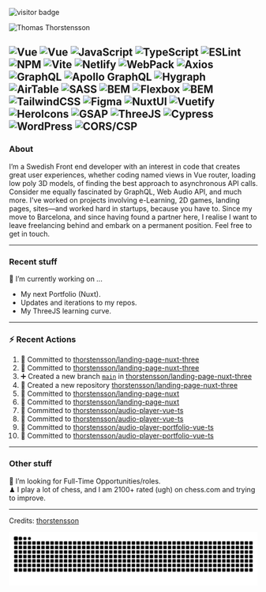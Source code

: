 <img src="https://visitor-badge.laobi.icu/badge?page_id=thorstensson" alt="visitor badge"/></p>

![Thomas Thorstensson](https://github.com/user-attachments/assets/ac4417b0-aae0-422a-b866-3b8120c2d6ff)

![Vue](https://img.shields.io/badge/NUXT-fffff?style=for-the-badge&color=000000)
![Vue](https://img.shields.io/badge/Vue-ffffff?style=for-the-badge&color=000000)
![JavaScript](https://img.shields.io/badge/JavaScript-ffffff?style=for-the-badge&color=000000)
![TypeScript](https://img.shields.io/badge/TypeScript-ffffff?style=for-the-badge&color=000000)
![ESLint](https://img.shields.io/badge/ESLint-ffffff?style=for-the-badge&color=000000)
![NPM](https://img.shields.io/badge/NPM-ffffff?style=for-the-badge&color=000000)
![Vite](https://img.shields.io/badge/Vite-ffffff?style=for-the-badge&color=000000)
![Netlify](https://img.shields.io/badge/Netlify-ffffff?style=for-the-badge&color=000000)
![WebPack](https://img.shields.io/badge/WebPack-ffffff?style=for-the-badge&color=000000)
![Axios](https://img.shields.io/badge/Axios-ffffff?style=for-the-badge&color=000000)
![GraphQL](https://img.shields.io/badge/GraphQL-ffffff?style=for-the-badge&color=000000)
![Apollo GraphQL](https://img.shields.io/badge/Apollo%20GraphQL-ffffff?style=for-the-badge&color=000000)
![Hygraph](https://img.shields.io/badge/Hygraph-ffffff?style=for-the-badge&color=000000)
![AirTable](https://img.shields.io/badge/AirTable-ffffff?style=for-the-badge&color=000000)
![SASS](https://img.shields.io/badge/SASS-ffffff?style=for-the-badge&color=000000)
![BEM](https://img.shields.io/badge/BEM-ffffff?style=for-the-badge&color=000000)
![Flexbox](https://img.shields.io/badge/Flexbox-ffffff?style=for-the-badge&color=000000)
![BEM](https://img.shields.io/badge/BEM-ffffff?style=for-the-badge&color=000000)
![TailwindCSS](https://img.shields.io/badge/TailwindCSS-ffffff?style=for-the-badge&color=000000)
![Figma](https://img.shields.io/badge/Figma-ffffff?style=for-the-badge&color=000000)
![NuxtUI](https://img.shields.io/badge/NuxtUI-ffffff?style=for-the-badge&color=000000)
![Vuetify](https://img.shields.io/badge/Vuetify-ffffff?style=for-the-badge&color=000000)
![HeroIcons](https://img.shields.io/badge/HeroIcons-ffffff?style=for-the-badge&color=000000)
![GSAP](https://img.shields.io/badge/GSAP-ffffff?style=for-the-badge&color=000000)
![ThreeJS](https://img.shields.io/badge/ThreeJS-ffffff?style=for-the-badge&color=000000)
![Cypress](https://img.shields.io/badge/Cypress-ffffff?style=for-the-badge&color=000000)
![WordPress](https://img.shields.io/badge/WordPress-ffffff?style=for-the-badge&color=000000)
![CORS/CSP](https://img.shields.io/badge/CORS/CSP-ffffff?style=for-the-badge&color=000000)
---
### About
I’m a Swedish Front end developer with an interest in code that creates great user experiences, whether coding named views in Vue router, loading low poly 3D models, of finding the best approach to asynchronous API calls. Consider me equally fascinated by GraphQL, Web Audio API, and much more. I've worked on projects involving e-Learning, 2D games, landing pages, sites—and worked hard in startups, because you have to. Since my move to Barcelona, and since having found a partner here, I realise I want to leave freelancing behind and embark on a permanent position. Feel free to get in touch.

---
### Recent stuff
🔭 I’m currently working on ... 
- My next Portfolio (Nuxt).
- Updates and iterations to my repos.
- My ThreeJS learning curve.

---
### :zap: Recent Actions
<!--START_SECTION:activity-->
1. 📝 Committed to [thorstensson/landing-page-nuxt-three](https://github.com/thorstensson/landing-page-nuxt-three/commit/eced704311cb69b02b388d0b92686f386bfa2a8f)
2. 📝 Committed to [thorstensson/landing-page-nuxt-three](https://github.com/thorstensson/landing-page-nuxt-three/commit/5f897361f38e2d0e80e9eb9e0f09a68f60ee1297)
3. ➕ Created a new branch [`main`](https://github.com/thorstensson/landing-page-nuxt-three/tree/main) in [thorstensson/landing-page-nuxt-three](https://github.com/thorstensson/landing-page-nuxt-three)
4. 🎉 Created a new repository [thorstensson/landing-page-nuxt-three](https://github.com/thorstensson/landing-page-nuxt-three)
5. 📝 Committed to [thorstensson/landing-page-nuxt](https://github.com/thorstensson/landing-page-nuxt/commit/93b542fc87ddf5e15564ea2dd6cc60ccf99e91de)
6. 📝 Committed to [thorstensson/landing-page-nuxt](https://github.com/thorstensson/landing-page-nuxt/commit/2974e26ee3f40c34ccf2a716be423ece1016cee6)
7. 📝 Committed to [thorstensson/audio-player-vue-ts](https://github.com/thorstensson/audio-player-vue-ts/commit/2cb54175092e3cc51ed3ecdc91b05705984c57c7)
8. 📝 Committed to [thorstensson/audio-player-vue-ts](https://github.com/thorstensson/audio-player-vue-ts/commit/a38afb56bbfaf606f375e2064c1d8f0ef9965335)
9. 📝 Committed to [thorstensson/audio-player-portfolio-vue-ts](https://github.com/thorstensson/audio-player-portfolio-vue-ts/commit/0b20f3d7407dfdcd9bc032b779d3f95b349e76c5)
10. 📝 Committed to [thorstensson/audio-player-portfolio-vue-ts](https://github.com/thorstensson/audio-player-portfolio-vue-ts/commit/e2303e0c037eade955a1e2536eb734768fc0604b)
<!--END_SECTION:activity-->

---
### Other stuff
💼 I’m looking for Full-Time Opportunities/roles.<br>
♟ I play a lot of chess, and I am 2100+ rated (ugh) on chess.com and trying to improve.


-----
Credits: [thorstensson](https://github.com/thorstensson)

![Snake animation](https://raw.githubusercontent.com/thorstensson/thorstensson/output/github-contribution-grid-snake-dark.svg)
